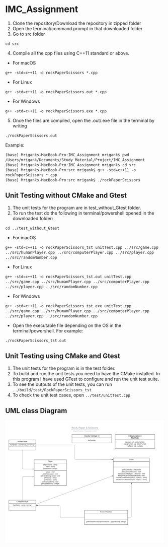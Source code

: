 # IMC_Assignment

1. Clone the repository/Download the repository in zipped folder
2. Open the terminal/command prompt in that downloaded folder
3. Go to src folder
```
cd src
```
4. Compile all the cpp files using C++11 standard or above.
  - For macOS
```
g++ -std=c++11 -o rockPaperScissors *.cpp
```
  - For Linux
```
g++ -std=c++11 -o rockPaperScissors.out *.cpp
```
  - For Windows
```
g++ -std=c++11 -o rockPaperScissors.exe *.cpp
```
5. Once the files are compiled, open the .out/.exe file in the terminal by writing
```
./rockPaperScissors.out
```
Example:
```
(base) Mriganks-MacBook-Pro:IMC_Assignment mrigank$ pwd
/Users/mrigank/Documents/Study Material/Project/IMC_Assignment
(base) Mriganks-MacBook-Pro:IMC_Assignment mrigank$ cd src
(base) Mriganks-MacBook-Pro:src mrigank$ g++ -std=c++11 -o rockPaperScissors *.cpp
(base) Mriganks-MacBook-Pro:src mrigank$ ./rockPaperScissors
```
## Unit Testing without CMake and Gtest
1. The unit tests for the program are in test_without_Gtest folder.
2. To run the test do the following in terminal/powershell opened in the downloaded folder:
```
cd ../test_without_Gtest
```
  - For macOS
```
g++ -std=c++11 -o rockPaperScissors_tst unitTest.cpp ../src/game.cpp ../src/humanPlayer.cpp ../src/computerPlayer.cpp ../src/player.cpp ../src/randomNumber.cpp
```
  - For Linux
```
g++ -std=c++11 -o rockPaperScissors_tst.out unitTest.cpp ../src/game.cpp ../src/humanPlayer.cpp ../src/computerPlayer.cpp ../src/player.cpp ../src/randomNumber.cpp
```
  - For Windows
```
g++ -std=c++11 -o rockPaperScissors_tst.exe unitTest.cpp ../src/game.cpp ../src/humanPlayer.cpp ../src/computerPlayer.cpp ../src/player.cpp ../src/randomNumber.cpp
```
  - Open the executable file depending on the OS in the terminal/powershell. For example:
```
./rockPaperScissors_tst.out
```
## Unit Testing using CMake and Gtest
1. The unit tests for the program is in the test folder.
2. To build and run the unit tests you need to have the CMake installed. In this program I have used GTest to configure and run the unit test suite.
3. To see the outputs of the unit tests, you can run ```../build/test/RockPaperScissors_tst```
4. To check the unit test cases, open ```../test/unitTest.cpp```

## UML class Diagram
![Alt text](/resources/class_UML_diagram.jpeg?raw=true "Class UML diagram")

